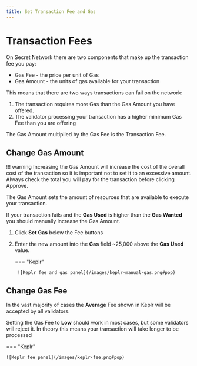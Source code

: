 ```yaml
---
title: Set Transaction Fee and Gas
---
```


# Transaction Fees

On Secret Network there are two components that make up the transaction fee you pay:

- Gas Fee - the price per unit of Gas
- Gas Amount - the units of gas available for your transaction

This means that there are two ways transactions can fail on the network:

1. The transaction requires more Gas than the Gas Amount you have offered.
2. The validator processing your transaction has a higher minimum Gas Fee than you are offering

The Gas Amount multiplied by the Gas Fee is the Transaction Fee.

## Change Gas Amount

!!! warning
    Increasing the Gas Amount will increase the cost of the overall cost of the transaction so it is important not to set it to an excessive amount. Always check the total you will pay for the transaction before clicking Approve. 

The Gas Amount sets the amount of resources that are available to execute your transaction.

If your transaction fails and the **Gas Used** is higher than the **Gas Wanted** you should manually increase the Gas Amount.

1. Click **Set Gas** below the Fee buttons
2. Enter the new amount into the **Gas** field ~25,000 above the **Gas Used** value.

    === "Keplr"

        ![Keplr fee and gas panel](/images/keplr-manual-gas.png#pop)

## Change Gas Fee

In the vast majority of cases the **Average** Fee shown in Keplr will be accepted by all validators. 

Setting the Gas Fee to **Low** should work in most cases, but some validators will reject it. In theory this means your transaction will take longer to be processed

=== "Keplr"

    ![Keplr fee panel](/images/keplr-fee.png#pop)

